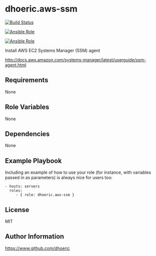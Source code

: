 # dhoeric.aws-ssm

[![Build Status](https://travis-ci.org/dhoeric/ansible-aws-ssm.svg?branch=master)](https://travis-ci.org/dhoeric/ansible-aws-ssm)
[![Ansible Role](https://img.shields.io/ansible/role/17714.svg)](https://galaxy.ansible.com/dhoeric/aws-ssm/)
[![Ansible Role](https://img.shields.io/ansible/role/d/17714.svg)](https://galaxy.ansible.com/dhoeric/aws-ssm/)

Install AWS EC2 Systems Manager (SSM) agent

http://docs.aws.amazon.com/systems-manager/latest/userguide/ssm-agent.html

## Requirements

None

## Role Variables

None

## Dependencies

None

## Example Playbook

Including an example of how to use your role (for instance, with variables passed in as parameters) is always nice for users too:

    - hosts: servers
      roles:
         - { role: dhoeric.aws-ssm }

## License

MIT

## Author Information

https://www.github.com/dhoeric
